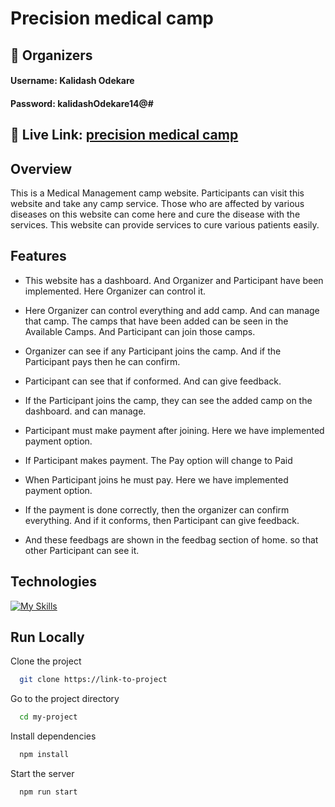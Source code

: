 
# Precision medical camp




## 👤  Organizers
#### Username: Kalidash Odekare
#### Password: kalidashOdekare14@#


## 🔗 Live Link: [precision medical camp](https://precision-medical-camp.web.app)

## Overview
This is a Medical Management camp website. Participants can visit this website and take any camp service. Those who are affected by various diseases on this website can come here and cure the disease with the services. This website can provide services to cure various patients easily.



## Features

- This website has a dashboard. And Organizer and Participant have been implemented. Here Organizer can control it.

- Here Organizer can control everything and add camp. And can manage that camp. The camps that have been added can be seen in the Available Camps. And Participant can join those camps.

- Organizer can see if any Participant joins the camp. And if the Participant pays then he can confirm.

- Participant can see that if conformed. And can give feedback.

- If the Participant joins the camp, they can see the added camp on the dashboard. and can manage.

- Participant must make payment after joining. Here we have implemented payment option.

- If Participant makes payment. The Pay option will change to Paid

- When Participant joins he must pay. Here we have implemented payment option.



- If the payment is done correctly, then the organizer can confirm everything. And if it conforms, then Participant can give feedback.
 
- And these feedbags are shown in the feedbag section of home. so that other Participant can see it.

## Technologies
[![My Skills](https://skillicons.dev/icons?i=react,tailwind,nodejs,express)](https://skillicons.dev)


## Run Locally

Clone the project

```bash
  git clone https://link-to-project
```

Go to the project directory

```bash
  cd my-project
```

Install dependencies

```bash
  npm install
```

Start the server

```bash
  npm run start
```
